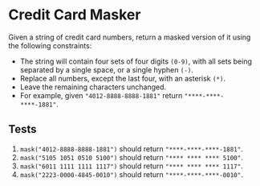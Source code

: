 # Credit Card Masker
Given a string of credit card numbers, return a masked version of it using the following constraints:

- The string will contain four sets of four digits `(0-9)`, with all sets being separated by a single space, or a single hyphen `(-)`.
- Replace all numbers, except the last four, with an asterisk `(*)`.
- Leave the remaining characters unchanged.
- For example, given `"4012-8888-8888-1881"` return `"****-****-****-1881"`.
## Tests
1. `mask("4012-8888-8888-1881")` should return `"****-****-****-1881"`.
2. `mask("5105 1051 0510 5100")` should return `"**** **** **** 5100"`.
3. `mask("6011 1111 1111 1117")` should return `"**** **** **** 1117"`.
4. `mask("2223-0000-4845-0010")` should return `"****-****-****-0010"`.